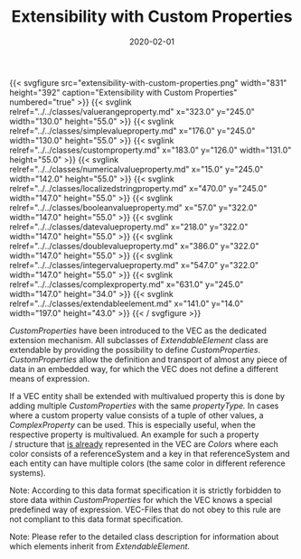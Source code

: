 ﻿---
title: Extensibility with Custom Properties
toc: false
type: specs
layout: diagram
date: "2020-02-01"
draft: false
specification: VEC
version: 1.2.0
documentType: "Recommendation"
elementType: Diagram
classes:
  - ValueRangeProperty
  - SimpleValueProperty
  - CustomProperty
  - NumericalValueProperty
  - LocalizedStringProperty
  - BooleanValueProperty
  - DateValueProperty
  - DoubleValueProperty
  - IntegerValueProperty
  - ComplexProperty
  - ExtendableElement
menu:
  VEC-1.2.0:    
    parent: basic-datatypes
    identifier: basic-datatypes/extensibility-with-custom-properties
    weight: 1002003 

# Prev/next pager order (if `docs_section_pager` enabled in `params.toml`)
weight: 1002003
---
{{< svgfigure src="extensibility-with-custom-properties.png" width="831" height="392" caption="Extensibility with Custom Properties" numbered="true" >}}
  {{< svglink relref="../../classes/valuerangeproperty.md" x="323.0" y="245.0" width="130.0" height="55.0" >}}
  {{< svglink relref="../../classes/simplevalueproperty.md" x="176.0" y="245.0" width="130.0" height="55.0" >}}
  {{< svglink relref="../../classes/customproperty.md" x="183.0" y="126.0" width="131.0" height="55.0" >}}
  {{< svglink relref="../../classes/numericalvalueproperty.md" x="15.0" y="245.0" width="142.0" height="55.0" >}}
  {{< svglink relref="../../classes/localizedstringproperty.md" x="470.0" y="245.0" width="147.0" height="55.0" >}}
  {{< svglink relref="../../classes/booleanvalueproperty.md" x="57.0" y="322.0" width="147.0" height="55.0" >}}
  {{< svglink relref="../../classes/datevalueproperty.md" x="218.0" y="322.0" width="147.0" height="55.0" >}}
  {{< svglink relref="../../classes/doublevalueproperty.md" x="386.0" y="322.0" width="147.0" height="55.0" >}}
  {{< svglink relref="../../classes/integervalueproperty.md" x="547.0" y="322.0" width="147.0" height="55.0" >}}
  {{< svglink relref="../../classes/complexproperty.md" x="631.0" y="245.0" width="147.0" height="34.0" >}}
  {{< svglink relref="../../classes/extendableelement.md" x="141.0" y="14.0" width="197.0" height="43.0" >}}
{{< / svgfigure >}}
<p> <i>CustomProperties</i> have been introduced to the VEC as the dedicated extension mechanism. All subclasses of <i>ExtendableElement</i> class are extendable by providing the possibility to define <i>CustomProperties</i>. <i>CustomProperties</i> allow the definition and transport of almost any piece of data in an embedded way, for which the VEC does not define a different means of expression.      </p>      <p> If a&#160;VEC&#160;entity shall be extended with multivalued property this is done by adding multiple <i>CustomProperties</i> with the same <i>propertyType.</i> In cases where a custom property value consists of a tuple of other values, a <i>ComplexProperty</i> can be used. This is especially useful, when the respective property is multivalued. An example for such a property /&#160;structure that <u>is already</u> represented in the VEC&#160;are <i>Colors</i> where each color consists of a referenceSystem and a key in that referenceSystem and each entity can have multiple colors (the same color in different reference systems).      </p>      <p> Note: According to this data format specification it is strictly forbidden to store data within <i>CustomProperties</i> for which the VEC knows a special predefined way of expression. VEC-Files that do not obey to this rule are not compliant to this data format specification.      </p>      <p> Note: Please refer to the detailed class description for information about which elements inherit from <i>ExtendableElement.</i>      </p>